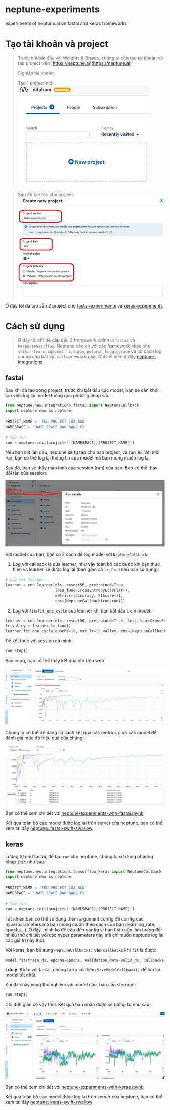 # neptune-experiments
experiments of neptune.ai on fastai and keras frameworks

# Tạo tài  khoản và project
> Trước khi bắt đầu với Weights & Biases, chúng ta cần tạo tài khoản và tạo project trên [https://neptune.ai](https://neptune.ai)
> 
> SignUp tài khoản.
> 
> Tạo 1 project mới:
![image.jpg](images/create_new_project.jpg)

> Sau đó tạo tên cho project:
![image.jpg](images/create_new_project_name.jpg)

Ở đây tôi đã tạo sẵn 2 project cho [fastai-experiments](https://app.neptune.ai/ddpham/fastai-swift-swallow) và [keras-experiments](https://app.neptune.ai/ddpham/keras-swift-swallow)


# Cách sử dụng
> Ở đây tôi chỉ đề cập đến 2 framework chính là `fastai` và `keras/tensorflow`. Neptune còn có với các framework khác như `scikit-learn`, `xgboost`, `lightgbm`, `pytorch`, `huggingface` và có cách log chung cho bất kỳ loại framework nào. Chi tiết xem ở đây [neptune-integrations](https://neptune.ai/integrations)


## fastai
Sau khi đã tạo xong project, trước khi bắt đầu các model, bạn sẽ cần khởi tạo việc log lại model thông qua phương pháp sau:

```python
from neptune.new.integrations.fastai import NeptuneCallback
import neptune.new as neptune

PROJECT_NAME = 'TÊN_PROJECT_CỦA_BẠN'
NAMESPACE = 'NAME_SPACE_BẠN_ĐĂNG_KÝ'

# Tạo run:
run = neptune.init(project=f'{NAMESPACE}/{PROJECT_NAME}')
```
Nếu bạn init lần đầu, neptune sẽ tự tạo cho bạn project, và run_id. Với mỗi run, bạn có thể log lại thông tin của model mà bạn mong muốn log lại.

Sau đó, bạn sẽ thấy màn hình của session (run) của bạn. Bạn có thể thay đổi  tên của session:

![image.jpg](images/fastai_run_detail.jpg)


Với model của bạn, bạn có 2 cách để log model với `NeptuneCallback`:
1. Log với callback là của learner, như vậy toàn bộ các bước khi bạn thực hiện vs learner sẽ được log lại (bao gồm cả `lr_find` nếu bạn sử dụng):
```python
# Log với learner:
learner = cnn_learner(dls, resnet50, pretrained=True,
                      loss_func=CrossEntropyLossFlat(), 
                      metrics=[accuracy, F1Score()], 
                      cbs=[NeptuneCallback(run=run)])
```

2. Log với `fit`/`fit_one_cycle` của learner khi bạn bắt đầu train model:
```python
learner = cnn_learner(dls, resnet50, pretrained=True, loss_func=CrossEntropyLossFlat(), metrics=[accuracy, F1Score()])
lr_valley = learner.lr_find()
learner.fit_one_cycle(epochs=10, max_lr=lr_valley, cbs=[NeptuneCallback(run=run)])
```

Để kết thúc với session cả mình:
```python
run.stop()
```

Sau cùng, bạn có thể thấy kết quả ntn trên web

![image.jpg](images/neptune_fastai.jpg)

Chúng ta có thể dễ dàng so sánh kết quả các metrics giữa các model để đánh giá mức độ hiệu quả của chúng:

![image.jpg](images/neptune_fastai_f1.jpg)

Bạn có thể xem chi tiết với [neptune-experiments-with-fastai.ipynb](https://github.com/ddpham/neptune-experiments/blob/main/nbs/neptune-experiments-with-fastai.ipynb)


Kết quả toàn bộ các model được log lại trên server của neptune, bạn có thể xem tại đây [neptune: fastai-swift-swallow](https://app.neptune.ai/ddpham/fastai-swift-swallow)

## keras
Tương tự như fastai, để tạo `run` cho neptune, chúng ta sử dụng phương pháp `init` như sau:

```python
from neptune.new.integrations.tensorflow_keras import NeptuneCallback
import neptune.new as neptune

PROJECT_NAME = 'TÊN_PROJECT_CỦA_BẠN'
NAMESPACE = 'NAME_SPACE_BẠN_ĐĂNG_KÝ'

# Tạo run:
run = neptune.init(project=f'{NAMESPACE}/{PROJECT_NAME}')
```

Tất nhiên bạn có thể sử dụng thêm argument config để config các hyperparameters mà bạn mong muốn theo cách của bạn (learning_rate, epochs...). Ở đây, mình ko đề cập đến config vì bản thân cần làm tương đối nhiều thứ chi tiết với các hyper parameters này mà chỉ muốn neptune log lại các giá trị này thôi.

Với keras, bạn bổ sung `NeptuneCallback()` vào `callbacks` khi `fit` là được:
```python
model.fit(train_ds, epochs=epochs, validation_data=valid_ds, callbacks=[NeptunebCallback(run=run)])
```

**Lưu ý**: Khác với fastai, chúng ta ko có thêm `SaveModelCallback()` để lưu lại model tốt nhất.

Khi đã chạy xong thử nghiệm với model nào, bạn cần stop run:
```python
run.stop()
```
Chỉ đơn giản có vậy thôi.
Kết quả bạn nhận được sẽ tương tự như sau:

![image.jpg](images/neptune_keras.jpg)

Bạn có thể xem chi tiết với [neptune-experiments-with-keras.ipynb](https://github.com/ddpham/neptune-experiments/blob/main/nbs/neptune-experiments-with-keras.ipynb)

Kết quả toàn bộ các model được log lại trên server của neptune, bạn có thể xem tại đây [neptune: keras-swift-swallow](https://app.neptune.ai/ddpham/keras-swift-swallow)
